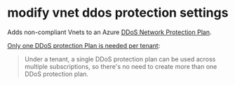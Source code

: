 # modify vnet ddos protection settings

Adds non-compliant Vnets to an Azure [DDoS Network Protection Plan](https://learn.microsoft.com/en-us/azure/ddos-protection/ddos-protection-overview#tiers). 

[Only one DDoS protection Plan is needed per tenant](https://learn.microsoft.com/en-us/azure/ddos-protection/ddos-faq#how-does-pricing-work-):

> Under a tenant, a single DDoS protection plan can be used across multiple subscriptions, so there's no need to create more than one DDoS protection plan.

